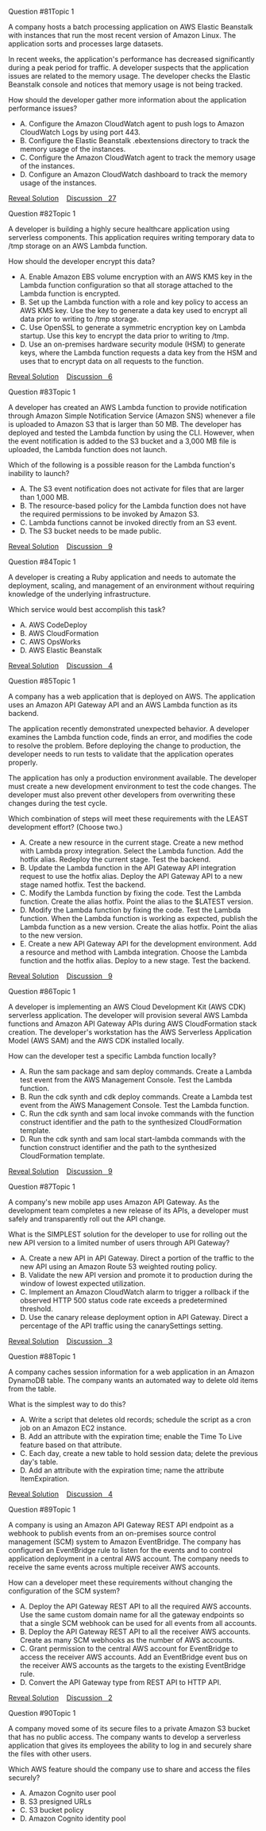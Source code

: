 Question #81Topic 1

A company hosts a batch processing application on AWS Elastic Beanstalk with instances that run the most recent version of Amazon Linux. The application sorts and processes large datasets.  
  
In recent weeks, the application's performance has decreased significantly during a peak period for traffic. A developer suspects that the application issues are related to the memory usage. The developer checks the Elastic Beanstalk console and notices that memory usage is not being tracked.  
  
How should the developer gather more information about the application performance issues?

- A. Configure the Amazon CloudWatch agent to push logs to Amazon CloudWatch Logs by using port 443.
- B. Configure the Elastic Beanstalk .ebextensions directory to track the memory usage of the instances.
- C. Configure the Amazon CloudWatch agent to track the memory usage of the instances.
- D. Configure an Amazon CloudWatch dashboard to track the memory usage of the instances.

[Reveal Solution](https://www.examtopics.com/exams/amazon/aws-certified-developer-associate-dva-c02/view/9/#)    [Discussion   27](https://www.examtopics.com/exams/amazon/aws-certified-developer-associate-dva-c02/view/9/#)

Question #82Topic 1

A developer is building a highly secure healthcare application using serverless components. This application requires writing temporary data to /tmp storage on an AWS Lambda function.  
  
How should the developer encrypt this data?

- A. Enable Amazon EBS volume encryption with an AWS KMS key in the Lambda function configuration so that all storage attached to the Lambda function is encrypted.
- B. Set up the Lambda function with a role and key policy to access an AWS KMS key. Use the key to generate a data key used to encrypt all data prior to writing to /tmp storage.
- C. Use OpenSSL to generate a symmetric encryption key on Lambda startup. Use this key to encrypt the data prior to writing to /tmp.
- D. Use an on-premises hardware security module (HSM) to generate keys, where the Lambda function requests a data key from the HSM and uses that to encrypt data on all requests to the function.

[Reveal Solution](https://www.examtopics.com/exams/amazon/aws-certified-developer-associate-dva-c02/view/9/#)    [Discussion   6](https://www.examtopics.com/exams/amazon/aws-certified-developer-associate-dva-c02/view/9/#)

Question #83Topic 1

A developer has created an AWS Lambda function to provide notification through Amazon Simple Notification Service (Amazon SNS) whenever a file is uploaded to Amazon S3 that is larger than 50 MB. The developer has deployed and tested the Lambda function by using the CLI. However, when the event notification is added to the S3 bucket and a 3,000 MB file is uploaded, the Lambda function does not launch.  
  
Which of the following is a possible reason for the Lambda function's inability to launch?

- A. The S3 event notification does not activate for files that are larger than 1,000 MB.
- B. The resource-based policy for the Lambda function does not have the required permissions to be invoked by Amazon S3.
- C. Lambda functions cannot be invoked directly from an S3 event.
- D. The S3 bucket needs to be made public.

[Reveal Solution](https://www.examtopics.com/exams/amazon/aws-certified-developer-associate-dva-c02/view/9/#)    [Discussion   9](https://www.examtopics.com/exams/amazon/aws-certified-developer-associate-dva-c02/view/9/#)

Question #84Topic 1

A developer is creating a Ruby application and needs to automate the deployment, scaling, and management of an environment without requiring knowledge of the underlying infrastructure.  
  
Which service would best accomplish this task?

- A. AWS CodeDeploy
- B. AWS CloudFormation
- C. AWS OpsWorks
- D. AWS Elastic Beanstalk

[Reveal Solution](https://www.examtopics.com/exams/amazon/aws-certified-developer-associate-dva-c02/view/9/#)    [Discussion   4](https://www.examtopics.com/exams/amazon/aws-certified-developer-associate-dva-c02/view/9/#)

Question #85Topic 1

A company has a web application that is deployed on AWS. The application uses an Amazon API Gateway API and an AWS Lambda function as its backend.  
  
The application recently demonstrated unexpected behavior. A developer examines the Lambda function code, finds an error, and modifies the code to resolve the problem. Before deploying the change to production, the developer needs to run tests to validate that the application operates properly.  
  
The application has only a production environment available. The developer must create a new development environment to test the code changes. The developer must also prevent other developers from overwriting these changes during the test cycle.  
  
Which combination of steps will meet these requirements with the LEAST development effort? (Choose two.)

- A. Create a new resource in the current stage. Create a new method with Lambda proxy integration. Select the Lambda function. Add the hotfix alias. Redeploy the current stage. Test the backend.
- B. Update the Lambda function in the API Gateway API integration request to use the hotfix alias. Deploy the API Gateway API to a new stage named hotfix. Test the backend.
- C. Modify the Lambda function by fixing the code. Test the Lambda function. Create the alias hotfix. Point the alias to the $LATEST version.
- D. Modify the Lambda function by fixing the code. Test the Lambda function. When the Lambda function is working as expected, publish the Lambda function as a new version. Create the alias hotfix. Point the alias to the new version.
- E. Create a new API Gateway API for the development environment. Add a resource and method with Lambda integration. Choose the Lambda function and the hotfix alias. Deploy to a new stage. Test the backend.

[Reveal Solution](https://www.examtopics.com/exams/amazon/aws-certified-developer-associate-dva-c02/view/9/#)    [Discussion   9](https://www.examtopics.com/exams/amazon/aws-certified-developer-associate-dva-c02/view/9/#)

Question #86Topic 1

A developer is implementing an AWS Cloud Development Kit (AWS CDK) serverless application. The developer will provision several AWS Lambda functions and Amazon API Gateway APIs during AWS CloudFormation stack creation. The developer's workstation has the AWS Serverless Application Model (AWS SAM) and the AWS CDK installed locally.  
  
How can the developer test a specific Lambda function locally?

- A. Run the sam package and sam deploy commands. Create a Lambda test event from the AWS Management Console. Test the Lambda function.
- B. Run the cdk synth and cdk deploy commands. Create a Lambda test event from the AWS Management Console. Test the Lambda function.
- C. Run the cdk synth and sam local invoke commands with the function construct identifier and the path to the synthesized CloudFormation template.
- D. Run the cdk synth and sam local start-lambda commands with the function construct identifier and the path to the synthesized CloudFormation template.

[Reveal Solution](https://www.examtopics.com/exams/amazon/aws-certified-developer-associate-dva-c02/view/9/#)    [Discussion   9](https://www.examtopics.com/exams/amazon/aws-certified-developer-associate-dva-c02/view/9/#)

Question #87Topic 1

A company's new mobile app uses Amazon API Gateway. As the development team completes a new release of its APIs, a developer must safely and transparently roll out the API change.  
  
What is the SIMPLEST solution for the developer to use for rolling out the new API version to a limited number of users through API Gateway?

- A. Create a new API in API Gateway. Direct a portion of the traffic to the new API using an Amazon Route 53 weighted routing policy.
- B. Validate the new API version and promote it to production during the window of lowest expected utilization.
- C. Implement an Amazon CloudWatch alarm to trigger a rollback if the observed HTTP 500 status code rate exceeds a predetermined threshold.
- D. Use the canary release deployment option in API Gateway. Direct a percentage of the API traffic using the canarySettings setting.

[Reveal Solution](https://www.examtopics.com/exams/amazon/aws-certified-developer-associate-dva-c02/view/9/#)    [Discussion   3](https://www.examtopics.com/exams/amazon/aws-certified-developer-associate-dva-c02/view/9/#)

Question #88Topic 1

A company caches session information for a web application in an Amazon DynamoDB table. The company wants an automated way to delete old items from the table.  
  
What is the simplest way to do this?

- A. Write a script that deletes old records; schedule the script as a cron job on an Amazon EC2 instance.
- B. Add an attribute with the expiration time; enable the Time To Live feature based on that attribute.
- C. Each day, create a new table to hold session data; delete the previous day's table.
- D. Add an attribute with the expiration time; name the attribute ItemExpiration.

[Reveal Solution](https://www.examtopics.com/exams/amazon/aws-certified-developer-associate-dva-c02/view/9/#)    [Discussion   4](https://www.examtopics.com/exams/amazon/aws-certified-developer-associate-dva-c02/view/9/#)

Question #89Topic 1

A company is using an Amazon API Gateway REST API endpoint as a webhook to publish events from an on-premises source control management (SCM) system to Amazon EventBridge. The company has configured an EventBridge rule to listen for the events and to control application deployment in a central AWS account. The company needs to receive the same events across multiple receiver AWS accounts.  
  
How can a developer meet these requirements without changing the configuration of the SCM system?

- A. Deploy the API Gateway REST API to all the required AWS accounts. Use the same custom domain name for all the gateway endpoints so that a single SCM webhook can be used for all events from all accounts.
- B. Deploy the API Gateway REST API to all the receiver AWS accounts. Create as many SCM webhooks as the number of AWS accounts.
- C. Grant permission to the central AWS account for EventBridge to access the receiver AWS accounts. Add an EventBridge event bus on the receiver AWS accounts as the targets to the existing EventBridge rule.
- D. Convert the API Gateway type from REST API to HTTP API.

[Reveal Solution](https://www.examtopics.com/exams/amazon/aws-certified-developer-associate-dva-c02/view/9/#)    [Discussion   2](https://www.examtopics.com/exams/amazon/aws-certified-developer-associate-dva-c02/view/9/#)

Question #90Topic 1

A company moved some of its secure files to a private Amazon S3 bucket that has no public access. The company wants to develop a serverless application that gives its employees the ability to log in and securely share the files with other users.  
  
Which AWS feature should the company use to share and access the files securely?

- A. Amazon Cognito user pool
- B. S3 presigned URLs
- C. S3 bucket policy
- D. Amazon Cognito identity pool